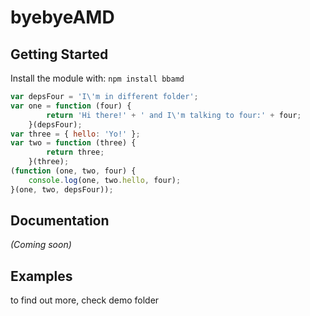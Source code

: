 # byebyeAMD

## Getting Started
Install the module with: `npm install bbamd`

```javascript
var depsFour = 'I\'m in different folder';
var one = function (four) {
        return 'Hi there!' + ' and I\'m talking to four:' + four;
    }(depsFour);
var three = { hello: 'Yo!' };
var two = function (three) {
        return three;
    }(three);
(function (one, two, four) {
    console.log(one, two.hello, four);
}(one, two, depsFour));
```

## Documentation
_(Coming soon)_

## Examples
to find out more, check demo folder

